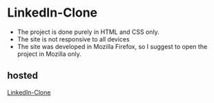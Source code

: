 # LinkedIn-Clone
* The project is done purely in HTML and CSS only. 
* The site is not responsive to all devices
* The site was developed in Mozilla Firefox, so I suggest to open the project in Mozilla only.
## hosted
[LinkedIn-Clone](https://kirttivushan.github.io/LinkedIn-Clone/)
